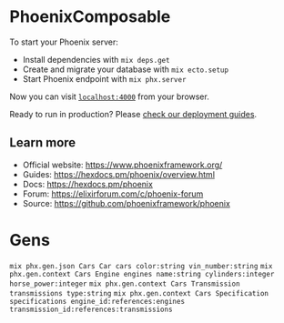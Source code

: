 # PhoenixComposable

To start your Phoenix server:

  * Install dependencies with `mix deps.get`
  * Create and migrate your database with `mix ecto.setup`
  * Start Phoenix endpoint with `mix phx.server`

Now you can visit [`localhost:4000`](http://localhost:4000) from your browser.

Ready to run in production? Please [check our deployment guides](https://hexdocs.pm/phoenix/deployment.html).

## Learn more

  * Official website: https://www.phoenixframework.org/
  * Guides: https://hexdocs.pm/phoenix/overview.html
  * Docs: https://hexdocs.pm/phoenix
  * Forum: https://elixirforum.com/c/phoenix-forum
  * Source: https://github.com/phoenixframework/phoenix

# Gens
`mix phx.gen.json Cars Car cars color:string vin_number:string`
`mix phx.gen.context Cars Engine engines name:string cylinders:integer horse_power:integer`
`mix phx.gen.context Cars Transmission transmissions type:string`
`mix phx.gen.context Cars Specification specifications engine_id:references:engines transmission_id:references:transmissions`
